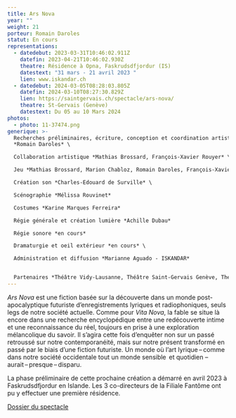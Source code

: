 ```yaml
---
title: Ars Nova
year: ""
weight: 21
porteur: Romain Daroles
statut: En cours
representations:
  - datedebut: 2023-03-31T10:46:02.911Z
    datefin: 2023-04-21T10:46:02.930Z
    theatre: Résidence à Opna, Faskrudsdfjordur (IS)
    datestext: "31 mars - 21 avril 2023 "
    lien: www.iskandar.ch
  - datedebut: 2024-03-05T08:28:03.805Z
    datefin: 2024-03-10T08:27:30.829Z
    lien: https://saintgervais.ch/spectacle/ars-nova/
    theatre: St-Gervais (Genève)
    datestext: Du 05 au 10 Mars 2024
photos:
  - photo: 11-37474.png
generique: >-
  Recherches préliminaires, écriture, conception et coordination artistique
  *Romain Daroles* \

  Collaboration artistique *Mathias Brossard, François-Xavier Rouyer* \

  Jeu *Mathias Brossard, Marion Chabloz, Romain Daroles, François-Xavier Rouyer* \

  Création son *Charles-Edouard de Surville* \

  Scénographie *Mélissa Rouvinet*

  Costumes *Karine Marques Ferreira*

  Régie générale et création lumière *Achille Dubau*

  R﻿égie sonore *en cours*

  D﻿ramaturgie et oeil extérieur *en cours* \

  Administration et diffusion *Marianne Aguado - ISKANDAR* 


  Partenaires *Théâtre Vidy-Lausanne, Théâtre Saint-Gervais Genève, Théâtre l’Usine à Gaz de Nyon (en cours)*
---
```

*Ars Nova* est une fiction basée sur la découverte dans un monde post-apocalyptique futuriste d’enregistrements lyriques et radiophoniques, seuls legs de notre société actuelle. Comme pour *Vita Nova*, la fable se situe là encore dans une recherche encyclopédique entre une redécouverte intime et une reconnaissance du réel, toujours en prise à une exploration mélancolique du savoir. Il s’agira cette fois d’enquêter non sur un passé retroussé sur notre contemporanéité, mais sur notre présent transformé en passé par le biais d’une fiction futuriste. Un monde où l’art lyrique – comme dans notre société occidentale tout un monde sensible  et quotidien – aurait – presque – disparu.

La phase préliminaire de cette prochaine création a démarré en avril 2023 à Faskrudsdfjordur en Islande. Les 3 co-directeurs de la Filiale Fantôme ont pu y effectuer une première résidence.

[Dossier du spectacle](static/media/arsnova_projet_-romain-daroles.pdf)